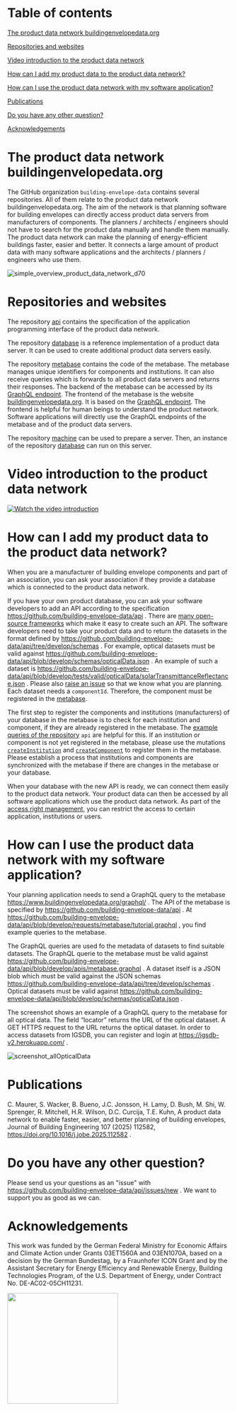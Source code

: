 # Table of contents

[The product data network buildingenvelopedata.org](#the-product-data-network-buildingenvelopedata.org)

[Repositories and websites](#repositories-and-websites)

[Video introduction to the product data network](#video-introduction-to-the-product-data-network)

[How can I add my product data to the product data network?](#how-can-i-add-my-product-data-to-the-product-data-network)

[How can I use the product data network with my software application?](#how-can-i-use-the-product-data-network-with-my-software-application)

[Publications](#publications)

[Do you have any other question?](#do-you-have-any-other-question)

[Acknowledgements](#acknowledgements)

# The product data network buildingenvelopedata.org

The GitHub organization `building-envelope-data` contains several repositories. All of them relate to the product data network buildingenvelopedata.org. The aim of the network is that planning software for building envelopes can directly access product data servers from manufacturers of components. The planners / architects / engineers should not have to search for the product data manually and handle them manually. The product data network can make the planning of energy-efficient buildings faster, easier and better. It connects a large amount of product data with many software applications and the architects / planners / engineers who use them.

![simple_overview_product_data_network_d70](https://user-images.githubusercontent.com/33456252/231476911-b97ef636-0c1e-4d80-9828-a82a9f1faac5.png)

# Repositories and websites

The repository [api](https://github.com/building-envelope-data/api) contains the specification of the application programming interface of the product data network.

The repository [database](https://github.com/building-envelope-data/database) is a reference implementation of a product data server. It can be used to create additional product data servers easily.

The repository [metabase](https://github.com/building-envelope-data/metabase) contains the code of the metabase. The metabase manages unique identifiers for components and institutions. It can also receive queries which is forwards to all product data servers and returns their responses. The backend of the metabase can be accessed by its [GraphQL endpoint](https://www.buildingenvelopedata.org/graphql/). The frontend of the metabase is the website [buildingenvelopedata.org](https://www.buildingenvelopedata.org/). It is based on the [GraphQL endpoint](https://www.buildingenvelopedata.org/graphql/). The frontend is helpful for human beings to understand the product network. Software applications will directly use the GraphQL endpoints of the metabase and of the product data servers.

The repository [machine](https://github.com/building-envelope-data/machine) can be used to prepare a server. Then, an instance of the repository [database](https://github.com/building-envelope-data/database) can run on this server.

# Video introduction to the product data network

[![Watch the video introduction](https://img.youtube.com/vi/QsulJnpvuh0/maxresdefault.jpg)](https://www.youtube.com/watch?v=QsulJnpvuh0)

# How can I add my product data to the product data network?

When you are a manufacturer of building envelope components and part of an association, you can ask your association if they provide a database which is connected to the product data network.

If you have your own product database, you can ask your software developers to add an API according to the specification https://github.com/building-envelope-data/api . There are [many open-source frameworks](https://graphql.org/community/tools-and-libraries/) which make it easy to create such an API. The software developers need to take your product data and to return the datasets in the format defined by https://github.com/building-envelope-data/api/tree/develop/schemas . For example, optical datasets must be valid against https://github.com/building-envelope-data/api/blob/develop/schemas/opticalData.json . An example of such a dataset is https://github.com/building-envelope-data/api/blob/develop/tests/valid/opticalData/solarTransmittanceReflectance.json . Please also [raise an issue](https://github.com/building-envelope-data/api/issues/new) so that we know what you are planning. Each dataset needs a `componentId`. Therefore, the component must be registered in the [metabase](https://www.buildingenvelopedata.org).

The first step to register the components and institutions (manufacturers) of your database in the metabase is to check for each institution and component, if they are already registered in the metabase. The [example queries of the repository](https://github.com/building-envelope-data/api/blob/develop/requests/metabase/tutorial.graphql) `api` are helpful for this. If an institution or component is not yet registered in the metabase, please use the mutations [`createInstitution`](https://github.com/building-envelope-data/api/blob/d73de92209c51c17ba146b01e734e38abc9b3ef8/apis/metabase.graphql#L1381) and [`createComponent`](https://github.com/building-envelope-data/api/blob/d73de92209c51c17ba146b01e734e38abc9b3ef8/apis/metabase.graphql#L1372) to register them in the metabase. Please establish a process that institutions and components are synchronized with the metabase if there are changes in the metabase or your database.

When your database with the new API is ready, we can connect them easily to the product data network. Your product data can then be accessed by all software applications which use the product data network. As part of the [access right management](https://github.com/building-envelope-data/metabase?tab=readme-ov-file#access-right-management-single-sign-on), you can restrict the access to certain application, institutions or users.

# How can I use the product data network with my software application?

Your planning application needs to send a GraphQL query to the metabase https://www.buildingenvelopedata.org/graphql/ . The API of the metabase is specified by https://github.com/building-envelope-data/api . At https://github.com/building-envelope-data/api/blob/develop/requests/metabase/tutorial.graphql , you find example queries to the metabase.

The GraphQL queries are used fo the metadata of datasets to find suitable datasets. The GraphQL querie to the metabase must be valid against https://github.com/building-envelope-data/api/blob/develop/apis/metabase.graphql . A dataset itself is a JSON blob which must be valid against the JSON schemas https://github.com/building-envelope-data/api/tree/develop/schemas . Optical datasets must be valid against https://github.com/building-envelope-data/api/blob/develop/schemas/opticalData.json .

The screenshot shows an example of a GraphQL query to the metabase for all optical data. The field “locator” returns the URL of the optical dataset. A GET HTTPS request to the URL returns the optical dataset. In order to access datasets from IGSDB, you can register and login at https://igsdb-v2.herokuapp.com/ .

![screenshot_allOpticalData](https://github.com/user-attachments/assets/f96ef4ec-f415-4f49-a27f-c731b62c6fb2)

# Publications

C. Maurer, S. Wacker, B. Bueno, J.C. Jonsson, H. Lamy, D. Bush, M. Shi, W. Sprenger, R. Mitchell, H.R. Wilson, D.C. Curcija, T.E. Kuhn, A product data network to enable faster, easier, and better planning of building envelopes, Journal of Building Engineering 107 (2025) 112582, https://doi.org/10.1016/j.jobe.2025.112582 .

# Do you have any other question?

Please send us your questions as an "issue" with https://github.com/building-envelope-data/api/issues/new . We want to support you as good as we can.

# Acknowledgements

This work was funded by the German Federal Ministry for Economic Affairs and Climate Action under Grants 03ET1560A and 03EN1070A, based on a decision by the German Bundestag, by a Fraunhofer ICON Grant and by the Assistant Secretary for Energy Efficiency and Renewable Energy, Building Technologies Program, of the U.S. Department of Energy, under Contract No. DE-AC02-05CH11231.

<img src="https://user-images.githubusercontent.com/33456252/231481868-cd122279-287d-4928-9f24-71172c1fefda.png" width="250">
